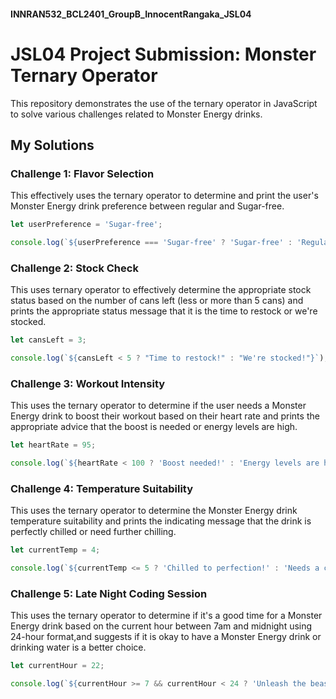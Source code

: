#### INNRAN532_BCL2401_GroupB_InnocentRangaka_JSL04

# JSL04 Project Submission: Monster Ternary Operator

This repository demonstrates the use of the ternary operator in JavaScript to solve various challenges related to Monster Energy drinks.

## My Solutions

### Challenge 1: Flavor Selection

This effectively uses the ternary operator to determine and print the user's Monster Energy drink preference between regular and Sugar-free.

```javascript
let userPreference = 'Sugar-free';

console.log(`${userPreference === 'Sugar-free' ? 'Sugar-free' : 'Regular'}`);
```

### Challenge 2: Stock Check

This uses ternary operator to effectively determine the appropriate stock status based on the number of cans left (less or more than 5 cans) and prints the appropriate status message that it is the time to restock or we're stocked.

```javascript
let cansLeft = 3;

console.log(`${cansLeft < 5 ? "Time to restock!" : "We're stocked!"}`);
```

### Challenge 3: Workout Intensity

This uses the ternary operator to determine if the user needs a Monster Energy drink to boost their workout based on their heart rate and prints the appropriate advice that the boost is needed or energy levels are high.

```javascript
let heartRate = 95;

console.log(`${heartRate < 100 ? 'Boost needed!' : 'Energy levels are high!'}`);
```

### Challenge 4: Temperature Suitability

This uses the ternary operator to determine the Monster Energy drink temperature suitability and prints the indicating message that the drink is perfectly chilled or need further chilling.

```javascript
let currentTemp = 4;

console.log(`${currentTemp <= 5 ? 'Chilled to perfection!' : 'Needs a cooler!'}`);
```

### Challenge 5: Late Night Coding Session

This uses the ternary operator to determine if it's a good time for a Monster Energy drink based on the current hour between 7am and midnight using 24-hour format,and suggests if it is okay to have a Monster Energy drink or drinking water is a better choice.

```javascript
let currentHour = 22;

console.log(`${currentHour >= 7 && currentHour < 24 ? 'Unleash the beast!' : 'Better stick to water.'}`);
```
